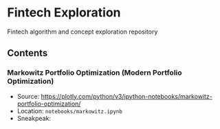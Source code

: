 # Fintech Exploration
Fintech algorithm and concept exploration repository

## Contents
### Markowitz Portfolio Optimization (Modern Portfolio Optimization)
- Source: https://plotly.com/python/v3/ipython-notebooks/markowitz-portfolio-optimization/
- Location: `notebooks/markowitz.ipynb`
- Sneakpeak:
